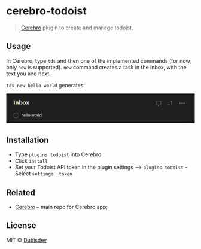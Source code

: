 # cerebro-todoist

> [Cerebro](https://cerebroapp.com) plugin to create and manage todoist.

## Usage

In Cerebro, type `tds` and then one of the implemented commands (for now, only `new` is supported).
`new` command creates a task in the inbox, with the text you add next.

`tds new hello world` generates:

<p align="center">
  <img src="/readme_files/new_note.png">
</p>

## Installation

- Type `plugins todoist` into Cerebro
- Click `install`
- Set your Todoist API token in the plugin settings --> `plugins todoist` - Select `settings` - `token`

## Related

- [Cerebro](http://github.com/KELiON/cerebro) – main repo for Cerebro app;

## License

MIT © [Dubisdev](https://dubis.dev)
